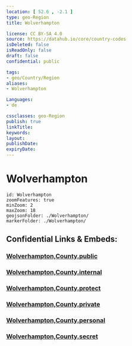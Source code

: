 ```yaml
---
location: [ 52.6 , -2.1 ] 
type: geo-Region
title: Wolverhampton

license: CC BY-SA 4.0
source: https://datahub.io/core/country-codes
isDeleted: false
isReadOnly: false
draft: false
confidential: public

tags:
- geo/Country/Region
aliases:
- Wolverhampton

Languages:
- de

cssclasses: geo-Region
publish: true
linkTitle: 
keywords: 
layout: 
publishDate: 
expiryDate: 
---
```


# Wolverhampton

```leaflet
id: Wolverhampton
zoomFeatures: true 
minZoom: 2 
maxZoom: 18
geojsonFolder: ./Wolverhampton/
markerFolder: ./Wolverhampton/
```


## Confidential Links & Embeds: 

### [Wolverhampton,County.public](/_public/\Earth\Continent\Europe\Europe~North\UK\England\Regions~England\West_Midlands,RegionWolverhampton,County.public.md) 

### [Wolverhampton,County.internal](/_internal/\Earth\Continent\Europe\Europe~North\UK\England\Regions~England\West_Midlands,RegionWolverhampton,County.internal.md) 

### [Wolverhampton,County.protect](/_protect/\Earth\Continent\Europe\Europe~North\UK\England\Regions~England\West_Midlands,RegionWolverhampton,County.protect.md) 

### [Wolverhampton,County.private](/_private/\Earth\Continent\Europe\Europe~North\UK\England\Regions~England\West_Midlands,RegionWolverhampton,County.private.md) 

### [Wolverhampton,County.personal](/_personal/\Earth\Continent\Europe\Europe~North\UK\England\Regions~England\West_Midlands,RegionWolverhampton,County.personal.md) 

### [Wolverhampton,County.secret](/_secret/\Earth\Continent\Europe\Europe~North\UK\England\Regions~England\West_Midlands,RegionWolverhampton,County.secret.md)


